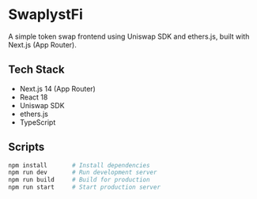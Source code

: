 # SwaplystFi

A simple token swap frontend using Uniswap SDK and ethers.js, built with Next.js (App Router).

## Tech Stack
- Next.js 14 (App Router)
- React 18
- Uniswap SDK
- ethers.js
- TypeScript

## Scripts

```bash
npm install       # Install dependencies
npm run dev       # Run development server
npm run build     # Build for production
npm run start     # Start production server
